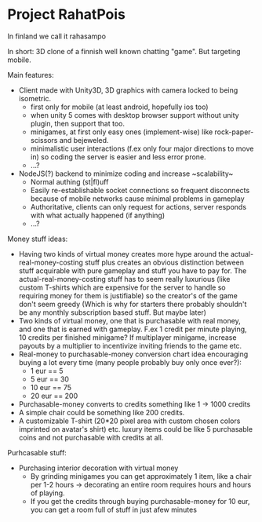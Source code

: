 Project RahatPois
=========

In finland we call it rahasampo


In short: 3D clone of a finnish well known chatting "game". But targeting mobile.


Main features: 
- Client made with Unity3D, 3D graphics with camera locked to being isometric.
    * first only for mobile (at least android, hopefully ios too)
    * when unity 5 comes with desktop browser support without unity plugin, then support that too.
    * minigames, at first only easy ones (implement-wise) like rock-paper-scissors and bejeweled.
    * minimalistic user interactions (f.ex only four major directions to move in) so coding the server is easier and less error prone.
    * ...?
- NodeJS(?) backend to minimize coding and increase ~scalability~
  * Normal authing (st|fl)uff
  * Easily re-establishable socket connections so frequent disconnects because of mobile networks cause minimal problems in gameplay
  * Authoritative, clients can only request for actions, server responds with what actually happened (if anything)
  * ...?



Money stuff ideas:
- Having two kinds of virtual money creates more hype around the actual-real-money-costing stuff plus creates an obvious distinction between stuff acquirable with pure gameplay and stuff you have to pay for. The actual-real-money-costing stuff has to seem really luxurious (like custom T-shirts which are expensive for the server to handle so requiring money for them is justifiable) so the creator's of the game don't seem greedy  (Which is why for starters there probably shouldn't be any monthly subscription based stuff. But maybe later)
- Two kinds of virtual money, one that is purchasable with real money, and one that is earned with gameplay. F.ex 1 credit per minute playing, 10 credits per finished minigame? If multiplayer minigame, increase payouts by a multiplier to incentivize inviting friends to the game etc.
- Real-money to purchasable-money conversion chart idea encouraging buying a lot every time (many people probably buy only once ever?):
   * 1 eur == 5
   * 5 eur == 30
   * 10 eur == 75
   * 20 eur == 200
- Purchasable-money converts to credits something like 1 -> 1000 credits
- A simple chair could be something like 200 credits.
- A customizable T-shirt (20*20 pixel area with custom chosen colors imprinted on avatar's shirt) etc. luxury items could be like 5 purchasable coins and not purchasable with credits at all.

Purhcasable stuff:
- Purchasing interior decoration with virtual money
   * By grinding minigames you can get approximately 1 item, like a chair per 1-2 hours -> decorating an entire room requires hours and hours of playing.
   * If you get the credits through buying purchasable-money for 10 eur, you can get a room full of stuff in just afew minutes
